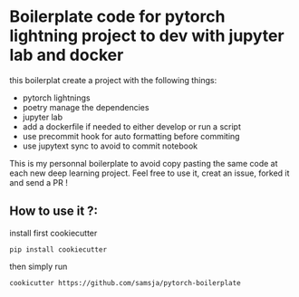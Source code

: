# Boilerplate code for pytorch lightning project to dev with jupyter lab and docker

this boilerplat create a project with the following things:

* pytorch lightnings 
* poetry manage the dependencies
* jupyter lab
* add a dockerfile if needed to either develop or run a script
* use precommit hook for auto formatting before commiting
* use jupytext sync to avoid to commit notebook


This is my personnal boilerplate to avoid copy pasting the same code at each new deep learning project. Feel free to use it, creat an issue, forked it and send a PR !

## How to use it ?:

install first cookiecutter

```shell
pip install cookiecutter
```

then simply run

```
cookicutter https://github.com/samsja/pytorch-boilerplate
```

